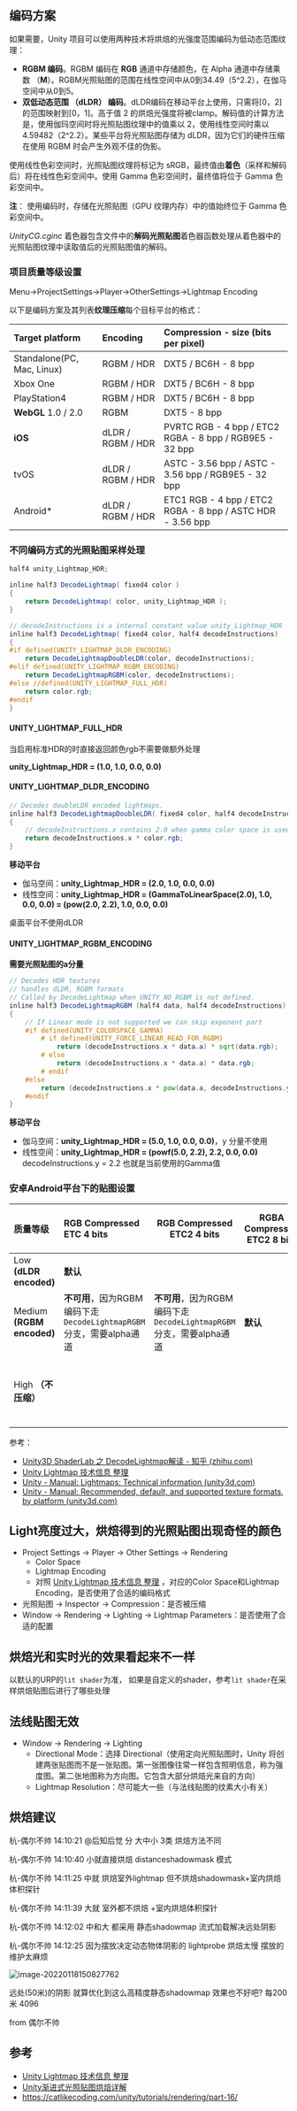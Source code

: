 

## 编码方案

如果需要，Unity 项目可以使用两种技术将烘焙的光强度范围编码为低动态范围纹理：

- **RGBM 编码**。RGBM 编码在 **RGB** 通道中存储颜色，在 Alpha 通道中存储乘数 （**M**）。RGBM光照贴图的范围在线性空间中从0到34.49（5^2.2），在伽马空间中从0到5。
- **双低动态范围 （dLDR） 编码**。dLDR编码在移动平台上使用，只需将[0，2]的范围映射到[0，1]。高于值 2 的烘焙光强度将被clamp。解码值的计算方法是，使用伽玛空间时将光照贴图纹理中的值乘以 2，使用线性空间时乘以 4.59482（2^2.2）。某些平台将光照贴图存储为 dLDR，因为它们的硬件压缩在使用 RGBM 时会产生外观不佳的伪影。

使用线性色彩空间时，光照贴图纹理将标记为 sRGB，最终值由**着色**（采样和解码后）将在线性色彩空间中。使用 Gamma 色彩空间时，最终值将位于 Gamma 色彩空间中。

**注**： 使用编码时，存储在光照贴图（GPU 纹理内存）中的值始终位于 Gamma 色彩空间中。

*UnityCG.cginc* 着色器包含文件中的**解码光照贴图**着色器函数处理从着色器中的光照贴图纹理中读取值后的光照贴图值的解码。

### 项目质量等级设置

Menu->ProjectSettings->Player->OtherSettings->Lightmap Encoding

以下是编码方案及其列表**纹理压缩**每个目标平台的格式：

| **Target platform**        | **Encoding**      | **Compression - size (bits per pixel)**                    |
| :------------------------- | :---------------- | :--------------------------------------------------------- |
| Standalone(PC, Mac, Linux) | RGBM / HDR        | DXT5 / BC6H - 8 bpp                                        |
| Xbox One                   | RGBM / HDR        | DXT5 / BC6H - 8 bpp                                        |
| PlayStation4               | RGBM / HDR        | DXT5 / BC6H - 8 bpp                                        |
| **WebGL**  1.0 / 2.0       | RGBM              | DXT5 - 8 bpp                                               |
| **iOS**                    | dLDR / RGBM / HDR | PVRTC RGB - 4 bpp / ETC2 RGBA - 8 bpp / RGB9E5 - 32 bpp    |
| tvOS                       | dLDR / RGBM / HDR | ASTC - 3.56 bpp / ASTC - 3.56 bpp / RGB9E5 - 32 bpp        |
| Android*                   | dLDR / RGBM / HDR | ETC1 RGB - 4 bpp / ETC2 RGBA - 8 bpp / ASTC HDR - 3.56 bpp |

### 不同编码方式的光照贴图采样处理

```glsl
half4 unity_Lightmap_HDR;

inline half3 DecodeLightmap( fixed4 color )
{
    return DecodeLightmap( color, unity_Lightmap_HDR );
}

// decodeInstructions is a internal constant value unity_Lightmap_HDR
inline half3 DecodeLightmap( fixed4 color, half4 decodeInstructions)
{
#if defined(UNITY_LIGHTMAP_DLDR_ENCODING)
    return DecodeLightmapDoubleLDR(color, decodeInstructions);
#elif defined(UNITY_LIGHTMAP_RGBM_ENCODING)
    return DecodeLightmapRGBM(color, decodeInstructions);
#else //defined(UNITY_LIGHTMAP_FULL_HDR)
    return color.rgb;
#endif
}
```

#### UNITY_LIGHTMAP_FULL_HDR

当启用标准HDR的时直接返回颜色rgb不需要做额外处理

**unity_Lightmap_HDR = (1.0, 1.0, 0.0, 0.0)**

#### UNITY_LIGHTMAP_DLDR_ENCODING

```glsl
// Decodes doubleLDR encoded lightmaps.
inline half3 DecodeLightmapDoubleLDR( fixed4 color, half4 decodeInstructions)
{
    // decodeInstructions.x contains 2.0 when gamma color space is used or pow(2.0, 2.2) = 4.59 when linear color space is used on mobile platforms
    return decodeInstructions.x * color.rgb;
}
```

**移动平台**

- 伽马空间：**unity_Lightmap_HDR = (2.0, 1.0, 0.0, 0.0)**
- 线性空间：**unity_Lightmap_HDR = (GammaToLinearSpace(2.0), 1.0, 0.0, 0.0) = (pow(2.0, 2.2), 1.0, 0.0, 0.0)**

桌面平台不使用dLDR

#### UNITY_LIGHTMAP_RGBM_ENCODING

**需要光照贴图的a分量**

```glsl
// Decodes HDR textures
// handles dLDR, RGBM formats
// Called by DecodeLightmap when UNITY_NO_RGBM is not defined.
inline half3 DecodeLightmapRGBM (half4 data, half4 decodeInstructions)
{
    // If Linear mode is not supported we can skip exponent part
    #if defined(UNITY_COLORSPACE_GAMMA)
        # if defined(UNITY_FORCE_LINEAR_READ_FOR_RGBM)
            return (decodeInstructions.x * data.a) * sqrt(data.rgb);
        # else
            return (decodeInstructions.x * data.a) * data.rgb;
        # endif
    #else
        return (decodeInstructions.x * pow(data.a, decodeInstructions.y)) * data.rgb;
    #endif
}
```

**移动平台**

- 伽马空间：**unity_Lightmap_HDR = (5.0, 1.0, 0.0, 0.0)**，y 分量不使用
- 线性空间：**unity_Lightmap_HDR = (powf(5.0, 2.2), 2.2, 0.0, 0.0)** decodeInstructions.y = 2.2 也就是当前使用的Gamma值

### 安卓Android平台下的贴图设置

| 质量等级                  | RGB Compressed ETC 4 bits                                    | RGB Compressed ETC2 4 bits                                   | RGBA Compressed ETC2 8 bits | RGB(A) Compressed ASTC 4x4 block | RGB(A) Compressed ASTC HDR 6x6 block                         |
| :------------------------ | :----------------------------------------------------------- | ------------------------------------------------------------ | --------------------------- | -------------------------------- | ------------------------------------------------------------ |
| Low  **(dLDR encoded)**   | **默认**                                                     |                                                              |                             |                                  |                                                              |
| Medium **(RGBM encoded)** | **不可用**，因为RGBM编码下走`DecodeLightmapRGBM`分支，需要alpha通道 | **不可用**，因为RGBM编码下走`DecodeLightmapRGBM`分支，需要alpha通道 | **默认**                    |                                  | 不支持                                                       |
| High **（不压缩）**       |                                                              |                                                              |                             |                                  | **默认**，但需要硬件支持 Android: requires [GL_KHR_texture_compression_astc_hdr](https://opengles.gpuinfo.org/listreports.php?extension=GL_KHR_texture_compression_astc_hdr) extension. iOS: requires A13 or later chip (2019). When not supported, the texture is decompressed to RGB9E5 format, losing the alpha channel. |

参考：

- [Unity3D ShaderLab 之 DecodeLightmap解读 - 知乎 (zhihu.com)](https://zhuanlan.zhihu.com/p/35096536)
- [Unity Lightmap 技术信息 整理](https://zhuanlan.zhihu.com/p/371900093) 
- [Unity - Manual: Lightmaps: Technical information (unity3d.com)](https://docs.unity3d.com/Manual/Lightmaps-TechnicalInformation.html)
- [Unity - Manual: Recommended, default, and supported texture formats, by platform (unity3d.com)](https://docs.unity3d.com/Manual/class-TextureImporterOverride.html)

## Light亮度过大，烘焙得到的光照贴图出现奇怪的颜色

- Project Settings -> Player -> Other Settings -> Rendering
    - Color Space
    - Lightmap Encoding
    - 对照 [Unity Lightmap 技术信息 整理](https://zhuanlan.zhihu.com/p/371900093) ，对应的Color Space和Lightmap Encoding，是否使用了合适的编码格式
- 光照贴图 -> Inspector -> Compression：是否被压缩
- Window -> Rendering -> Lighting -> Lightmap Parameters：是否使用了合适的配置

## 烘焙光和实时光的效果看起来不一样

以默认的URP的`lit shader`为准，
如果是自定义的shader，参考`lit shader`在采样烘焙贴图后进行了哪些处理

## 法线贴图无效

- Window -> Rendering -> Lighting
    - Directional Mode：选择 Directional（使用定向光照贴图时，Unity 将创建两张贴图而不是一张贴图。第一张图像往常一样包含照明信息，称为强度图。第二张地图称为方向图。它包含大部分烘焙光来自的方向）
    - Lightmap Resolution：尽可能大一些（与法线贴图的纹素大小有关）

## 烘焙建议

杭-偶尔不帅 14:10:21
@后知后觉 分 大中小 3类 烘焙方法不同

杭-偶尔不帅 14:10:40
小就直接烘焙 distanceshadowmask 模式

杭-偶尔不帅 14:11:25
中就 烘焙室外lightmap 但不烘焙shadowmask+室内烘焙体积探针

杭-偶尔不帅 14:11:39
大就 室外都不烘焙 +室内烘焙体积探针

杭-偶尔不帅 14:12:02
中和大 都采用 静态shadowmap 流式加载解决远处阴影

杭-偶尔不帅 14:12:25
因为摆放决定动态物体阴影的 lightprobe 烘焙太慢 摆放的维护太麻烦

![image-20220118150827762](https://cdn.jsdelivr.net/gh/YuzikiRain/ImageBed/img/image-20220118150827762.png)

远处(50米)的阴影 就算优化到这么高精度静态shadowmap 效果也不好吧? 每200米 4096

from 偶尔不帅

## 参考

- [Unity Lightmap 技术信息 整理](https://zhuanlan.zhihu.com/p/371900093)
- [Unity渐进式光照贴图烘焙详解](https://zhuanlan.zhihu.com/p/157992819)
- https://catlikecoding.com/unity/tutorials/rendering/part-16/